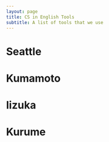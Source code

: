 ```yaml
---
layout: page
title: CS in English Tools
subtitle: A list of tools that we use
---
```


# Seattle
# Kumamoto
# Iizuka
# Kurume


